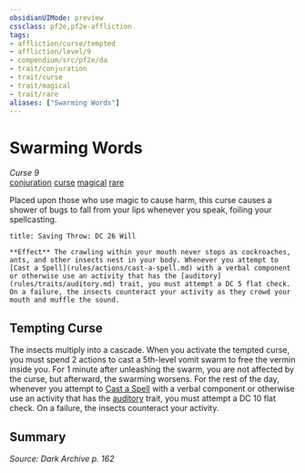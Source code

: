 ```yaml
---
obsidianUIMode: preview
cssclass: pf2e,pf2e-affliction
tags:
- affliction/curse/tempted
- affliction/level/9
- compendium/src/pf2e/da
- trait/conjuration
- trait/curse
- trait/magical
- trait/rare
aliases: ["Swarming Words"]
---
```

# Swarming Words
*Curse 9*  
[conjuration](rules/traits/conjuration.md)  [curse](rules/traits/curse.md)  [magical](rules/traits/magical.md)  [rare](rules/traits/rare.md)  

Placed upon those who use magic to cause harm, this curse causes a shower of bugs to fall from your lips whenever you speak, foiling your spellcasting.

```ad-inline-affliction
title: Saving Throw: DC 26 Will

**Effect** The crawling within your mouth never stops as cockroaches, ants, and other insects nest in your body. Whenever you attempt to [Cast a Spell](rules/actions/cast-a-spell.md) with a verbal component or otherwise use an activity that has the [auditory](rules/traits/auditory.md) trait, you must attempt a DC 5 flat check. On a failure, the insects counteract your activity as they crowd your mouth and muffle the sound.
```

## Tempting Curse

The insects multiply into a cascade. When you activate the tempted curse, you must spend 2 actions to cast a 5th-level vomit swarm to free the vermin inside you. For 1 minute after unleashing the swarm, you are not affected by the curse, but afterward, the swarming worsens. For the rest of the day, whenever you attempt to [Cast a Spell](rules/actions/cast-a-spell.md) with a verbal component or otherwise use an activity that has the [auditory](rules/traits/auditory.md) trait, you must attempt a DC 10 flat check. On a failure, the insects counteract your activity.

## Summary

*Source: Dark Archive p. 162*